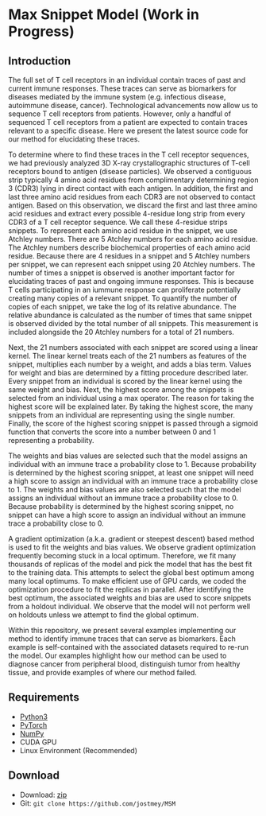 # Max Snippet Model (Work in Progress) 

## Introduction
The full set of T cell receptors in an individual contain traces of past and current immune responses. These traces can serve as biomarkers for diseases mediated by the immune system (e.g. infectious disease, autoimmune disease, cancer). Technological advancements now allow us to sequence T cell receptors from patients. However, only a handful of sequenced T cell receptors from a patient are expected to contain traces relevant to a specific disease. Here we present the latest source code for our method for elucidating these traces.

To determine where to find these traces in the T cell receptor sequences, we had previously analyzed 3D X-ray crystallographic structures of T-cell receptors bound to antigen (disease particles). We observed a contiguous strip typically 4 amino acid residues from complimentary determining region 3 (CDR3) lying in direct contact with each antigen. In addition, the first and last three amino acid residues from each CDR3 are not observed to contact antigen. Based on this observation, we discard the first and last three amino acid residues and extract every possible 4-residue long strip from every CDR3 of a T cell receptor sequence. We call these 4-residue strips snippets. To represent each amino acid residue in the snippet, we use Atchley numbers. There are 5 Atchley numbers for each amino acid residue. The Atchley numbers describe biochemical properties of each amino acid residue. Because there are 4 residues in a snippet and 5 Atchley numbers per snippet, we can represent each snippet using 20 Atchley numbers. The number of times a snippet is observed is another important factor for elucidating traces of past and ongoing immune responses. This is because T cells participating in an iummune response can proliferate potentially creating many copies of a relevant snippet. To quantify the number of copies of each snippet, we take the log of its relative abundance. The relative abundance is calculated as the number of times that same snippet is observed divided by the total number of all snippets. This measurement is included alongside the 20 Atchley numbers for a total of 21 numbers.

Next, the 21 numbers associated with each snippet are scored using a linear kernel. The linear kernel treats each of the 21 numbers as features of the snippet, multiplies each number by a weight, and adds a bias term. Values for weight and bias are determined by a fitting procedure described later. Every snippet from an individual is scored by the linear kernel using the same weight and bias. Next, the highest score among the snippets is selected from an individual using a max operator. The reason for taking the highest score will be explained later. By taking the highest score, the many snippets from an individual are representing using the single number. Finally, the score of the highest scoring snippet is passed through a sigmoid function that converts the score into a number between 0 and 1 representing a probability.

The weights and bias values are selected such that the model assigns an individual with an immune trace a probability close to 1. Because probability is determined by the highest scoring snippet, at least one snippet will need a high score to assign an individual with an immune trace a probability close to 1. The weights and bias values are also selected such that the model assigns an individual without an immune trace a probability close to 0. Because probability is determined by the highest scoring snippet, no snippet can have a high score to assign an individual without an immune trace a probability close to 0.

A gradient optimization (a.k.a. gradient or steepest descent) based method is used to fit the weights and bias values. We observe gradient optimization frequently becoming stuck in a local optimum. Therefore, we fit many thousands of replicas of the model and pick the model that has the best fit to the training data. This attempts to select the global best optimum among many local optimums. To make efficient use of GPU cards, we coded the optimization procedure to fit the replicas in parallel. After identifying the best optimum, the associated weights and bias are used to score snippets from a holdout individual. We observe that the model will not perform well on holdouts unless we attempt to find the global optimum.

Within this repository, we present several examples implementing our method to identify immune traces that can serve as biomarkers. Each example is self-contained with the associated datasets required to re-run the model. Our examples highlight how our method can be used to diagnose cancer from peripheral blood, distinguish tumor from healthy tissue, and provide examples of where our method failed.

## Requirements
* [Python3](https://www.python.org/)
* [PyTorch](https://pytorch.org//)
* [NumPy](http://www.numpy.org/)
* CUDA GPU
* Linux Environment (Recommended)

## Download
* Download: [zip](https://github.com/jostmey/MSM/zipball/master)
* Git: `git clone https://github.com/jostmey/MSM`
